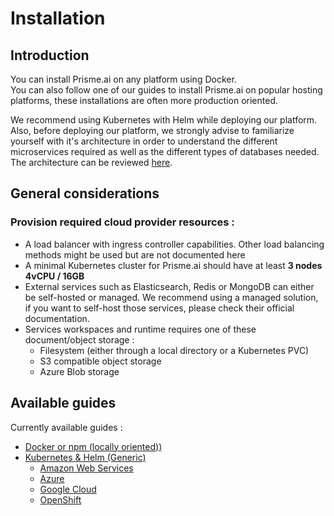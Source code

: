 # Installation

## Introduction   

You can install Prisme.ai on any platform using Docker.  
You can also follow one of our guides to install Prisme.ai on popular hosting platforms, these installations are often more production oriented.  

We recommend using Kubernetes with Helm while deploying our platform.  
Also, before deploying our platform, we strongly advise to familiarize yourself with it's architecture in order to understand the different microservices required as well as the different types of databases needed.  
The architecture can be reviewed [here](../../architecture/index.md).  


## General considerations  

### Provision required cloud provider resources :
- A load balancer with ingress controller capabilities. Other load balancing methods might be used but are not documented here
- A minimal Kubernetes cluster for Prisme.ai should have at least **3 nodes 4vCPU / 16GB**
- External services such as Elasticsearch, Redis or MongoDB can either be self-hosted or managed. We recommend using a managed solution, if you want to self-host those services, please check their official documentation.
- Services workspaces and runtime requires one of these document/object storage :  
  - Filesystem (either through a local directory or a Kubernetes PVC)  
  - S3 compatible object storage  
  - Azure Blob storage  
  
## Available guides

Currently available guides :  

- [Docker or npm (locally oriented))](./local/index.md) 
- [Kubernetes & Helm (Generic)](./kubernetes/index.md)
    - [Amazon Web Services](./aws/index.md)  
    - [Azure](./azure/index.md)  
    - [Google Cloud](./gcp/index.md)  
    - [OpenShift](./openshift/index.md)